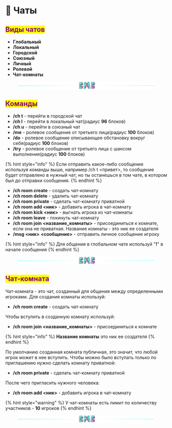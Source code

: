 # 💬 Чаты

## <mark style="color:purple;">Виды чатов</mark>

* **Глобальный**
* **Локальный**
* **Городской**
* **Союзный**
* **Личный**
* **Ролевой**
* **Чат-комнаты**

<figure><img src="../.gitbook/assets/gitlab_hr7.svg" alt=""><figcaption></figcaption></figure>

## <mark style="color:purple;">Команды</mark>

* **/ch t** - перейти в городской чат
* **/ch l** - перейти в локальный чат(радиус **96** блоков)
* **/ch u** - перейти в союзный чат
* **/me** - ролевое сообщение от третьего лица(радиус **100** блоков)
* **/do** - ролевое сообщение описывающее обстановку вокруг себя(радиус **100** блоков)
* **/try** - ролевое сообщение от третьего лица с шансом выполнения(радиус **100** блоков)

{% hint style="info" %}
Если отправить какое-либо сообщение используя команды выше, например /ch t <привет>, то сообщение будет отправлено в нужный чат, но ты останешься в том чате, в котором был до отправки сообщения.
{% endhint %}

* **/ch room create** - создать чат-комнату
* **/ch room delete** - удалить чат-комнату
* **/ch room private** - сделать чат-комнату приватной
* **/ch room add <ник>** - добавить игрока в чат-комнату
* **/ch room kick <ник>** - выгнать игрока из чат-комнаты
* **/ch room leave** - покинуть чат-комнату
* **/ch room join <название\_комнаты>** - присоединиться к комнате, если она не приватная. Название комнаты - это ник ее создателя
* **/msg <ник> <сообщение>** - отправить личное сообщение игроку

{% hint style="info" %}
Для общения в глобальном чате используй "**!**" в начале сообщения
{% endhint %}

<figure><img src="../.gitbook/assets/gitlab_hr7.svg" alt=""><figcaption></figcaption></figure>

## <mark style="color:purple;">Чат-комната</mark>

Чат-комната - это чат, созданный для общения между определенными игроками. Для создания комнаты используй:

* **/ch room create** - создать чат-комнату

Чтобы вступить в созданную комнату используй:

* **/ch room join <название\_комнаты>** - присоединиться к комнате

{% hint style="info" %}
**Название комнаты** это ник ее создателя
{% endhint %}

По умолчанию созданная комната публичная, это значит, что любой игрок может в нее вступить. Чтобы можно было вступать только по приглашению нужно сделать комнату приватной:

* **/ch room private** - сделать чат-комнату приватной

После чего пригласить нужного человека:

* **/ch room add <ник>** - добавить игрока в чат-комнату

{% hint style="warning" %}
У чат-комнаты есть лимит по количеству участников - **10** игроков
{% endhint %}

<figure><img src="../.gitbook/assets/gitlab_hr7.svg" alt=""><figcaption></figcaption></figure>
